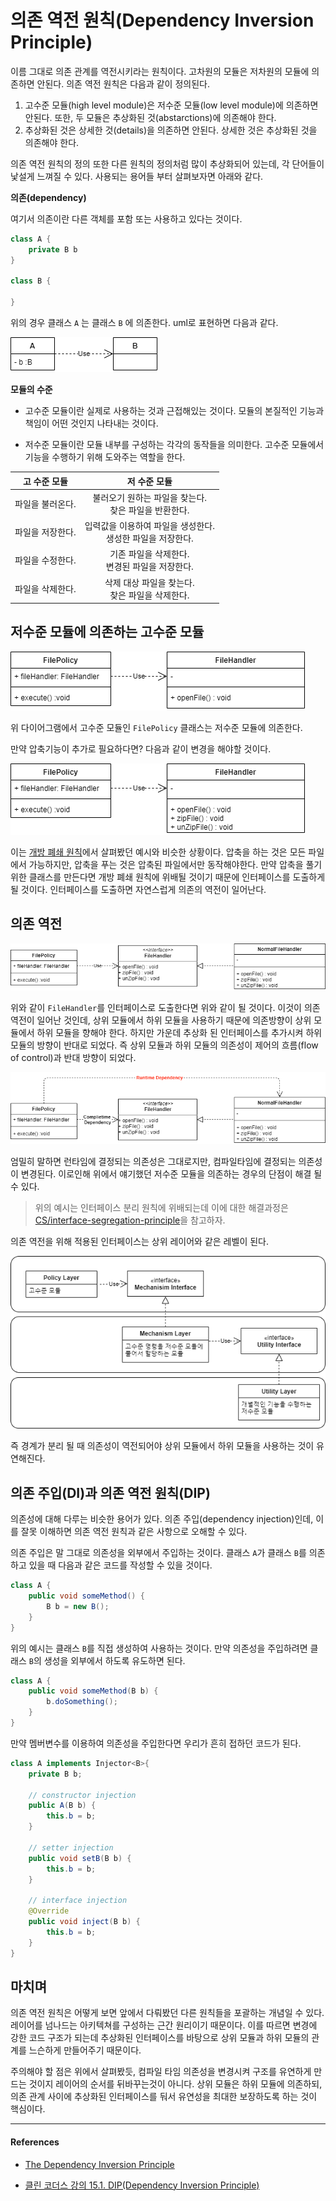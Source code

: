 # 의존 역전 원칙(Dependency Inversion Principle)

이름 그대로 의존 관계를 역전시키라는 원칙이다. 고차원의 모듈은 저차원의 모듈에 의존하면 안된다. 의존 역전 원칙은 다음과 같이 정의된다.

1.  고수준 모듈(high level module)은 저수준 모듈(low level module)에 의존하면 안된다. 또한, 두 모듈은 추상화된 것(abstarctions)에 의존해야 한다.
2.  추상화된 것은 상세한 것(details)을 의존하면 안된다. 상세한 것은 추상화된 것을 의존해야 한다.

의존 역전 원칙의 정의 또한 다른 원칙의 정의처럼 많이 추상화되어 있는데, 각 단어들이 낯설게 느껴질 수 있다. 사용되는 용어들 부터 살펴보자면 아래와 같다.

**의존(dependency)**

여기서 의존이란 다른 객체를 포함 또는 사용하고 있다는 것이다.

```java
class A {
    private B b
}

class B {
    
}
```

위의 경우 클래스 `A` 는 클래스 `B` 에 의존한다. uml로 표현하면 다음과 같다.

![dip01-dependency.png](https://github.com/Dae-Hwa/diagrams/blob/master/dip/dip01-dependency.png?raw=true)

**모듈의 수준**

-   고수준 모듈이란 실제로 사용하는 것과 근접해있는 것이다. 모듈의 본질적인 기능과 책임이 어떤 것인지 나타내는 것이다.

-   저수준 모듈이란 모듈 내부를 구성하는 각각의 동작들을 의미한다. 고수준 모듈에서 기능을 수행하기 위해 도와주는 역할을 한다.

|   고 수준 모듈   |                         저 수준 모듈                         |
| :--------------: | :----------------------------------------------------------: |
| 파일을 불러온다. |  불러오기 원하는 파일을 찾는다.<br />찾은 파일을 반환한다.   |
| 파일을 저장한다. | 입력값을 이용하여 파일을 생성한다.<br />생성한 파일을 저장한다. |
| 파일을 수정한다. |      기존 파일을 삭제한다.<br />변경된 파일을 저장한다.      |
| 파일을 삭제한다. |     삭제 대상 파일을 찾는다.<br />찾은 파일을 삭제한다.      |

## 저수준 모듈에 의존하는 고수준 모듈

![dip01-typical-file.png](https://github.com/Dae-Hwa/diagrams/blob/master/dip/dip01-typical-file.png?raw=true)

위 다이어그램에서 고수준 모듈인 `FilePolicy` 클래스는 저수준 모듈에 의존한다.

만약 압축기능이 추가로 필요하다면? 다음과 같이 변경을 해야할 것이다.

![dip01-typical.png](https://github.com/Dae-Hwa/diagrams/blob/master/dip/dip01-typical.png?raw=true)

이는 [개방 폐쇄 원칙](https://github.com/im-d-team/Dev-Docs/blob/master/CS/open-closed-principle.md)에서 살펴봤던 예시와 비슷한 상황이다. 압축을 하는 것은 모든 파일에서 가능하지만, 압축을 푸는 것은 압축된 파일에서만 동작해야한다. 만약 압축을 풀기위한 클래스를 만든다면 개방 폐쇄 원칙에 위배될 것이기 때문에 인터페이스를 도출하게 될 것이다. 인터페이스를 도출하면 자연스럽게 의존의 역전이 일어난다.

## 의존 역전

![dip01-inversion2.png](https://github.com/Dae-Hwa/diagrams/blob/master/dip/dip01-inversion2.png?raw=true)

위와 같이 `FileHandler`를 인터페이스로 도출한다면 위와 같이 될 것이다. 이것이 의존 역전이 일어난 것인데, 상위 모듈에서 하위 모듈을 사용하기 때문에 의존방향이 상위 모듈에서 하위 모듈을 향해야 한다. 하지만 가운데 추상화 된 인터페이스를 추가시켜 하위 모듈의 방향이 반대로 되었다. 즉 상위 모듈과 하위 모듈의 의존성이 제어의 흐름(flow of control)과 반대 방향이 되었다. 

![dip01-inversion3.png](https://github.com/Dae-Hwa/diagrams/blob/master/dip/dip01-inversion3.png?raw=true)

엄밀히 말하면 런타임에 결정되는 의존성은 그대로지만, 컴파일타임에 결정되는 의존성이 변경된다. 이로인해 위에서 얘기했던 저수준 모듈을 의존하는 경우의 단점이 해결 될 수 있다. 

>   위의 예시는 인터페이스 분리 원칙에 위배되는데 이에 대한 해결과정은 [CS/interface-segregation-principle](https://github.com/im-d-team/Dev-Docs/blob/master/CS/interface-segregation-principle.md)을 참고하자.

의존 역전을 위해 적용된 인터페이스는 상위 레이어와 같은 레벨이 된다.

![dip01-layer.png](https://github.com/Dae-Hwa/diagrams/blob/master/dip/dip01-layer.png?raw=true)

즉 경계가 분리 될 때 의존성이 역전되어야 상위 모듈에서 하위 모듈을 사용하는 것이 유연해진다. 

## 의존 주입(DI)과 의존 역전 원칙(DIP)

의존성에 대해 다루는 비슷한 용어가 있다. 의존 주입(dependency injection)인데, 이를 잘못 이해하면 의존 역전 원칙과 같은 사항으로 오해할 수 있다.

의존 주입은 말 그대로 의존성을 외부에서 주입하는 것이다. 클래스 `A`가 클래스 `B`를 의존하고 있을 때 다음과 같은 코드를 작성할 수 있을 것이다.

```java
class A {
    public void someMethod() {
        B b = new B();
    }
}
```

위의 예시는 클래스 `B`를 직접 생성하여 사용하는 것이다. 만약 의존성을 주입하려면 클래스 `B`의 생성을 외부에서 하도록 유도하면 된다.

```java
class A {
    public void someMethod(B b) {
        b.doSomething();
    }
}
```

만약 멤버변수를 이용하여 의존성을 주입한다면 우리가 흔히 접하던 코드가 된다.

```java
class A implements Injector<B>{
    private B b;
    
    // constructor injection
    public A(B b) {
        this.b = b;
    }
    
    // setter injection
    public void setB(B b) {
        this.b = b;
    }
    
    // interface injection
    @Override
    public void inject(B b) {
        this.b = b;
    }
}
```

## 마치며

의존 역전 원칙은 어떻게 보면 앞에서 다뤄봤던 다른 원칙들을 포괄하는 개념일 수 있다. 레이어를 넘나드는 아키텍쳐를 구성하는 근간 원리이기 때문이다. 이를 따르면 변경에 강한 코드 구조가 되는데 추상화된 인터페이스를 바탕으로 상위 모듈과 하위 모듈의 관계를 느슨하게 만들어주기 때문이다.

주의해야 할 점은 위에서 살펴봤듯, 컴파일 타임 의존성을 변경시켜 구조를 유연하게 만드는 것이지 레이어의 순서를 뒤바꾸는것이 아니다. 상위 모듈은 하위 모듈에 의존하되, 의존 관계 사이에 추상화된 인터페이스를 둬서 유연성을 최대한 보장하도록 하는 것이 핵심이다.

----

#### References

-   [The Dependency Inversion Principle](https://www.labri.fr/perso/clement/enseignements/ao/DIP.pdf)

-   [클린 코더스 강의 15.1. DIP(Dependency Inversion Principle)](https://www.youtube.com/watch?v=mI1PsrgogCw&ab_channel=%EB%B0%B1%EB%AA%85%EC%84%9D)
